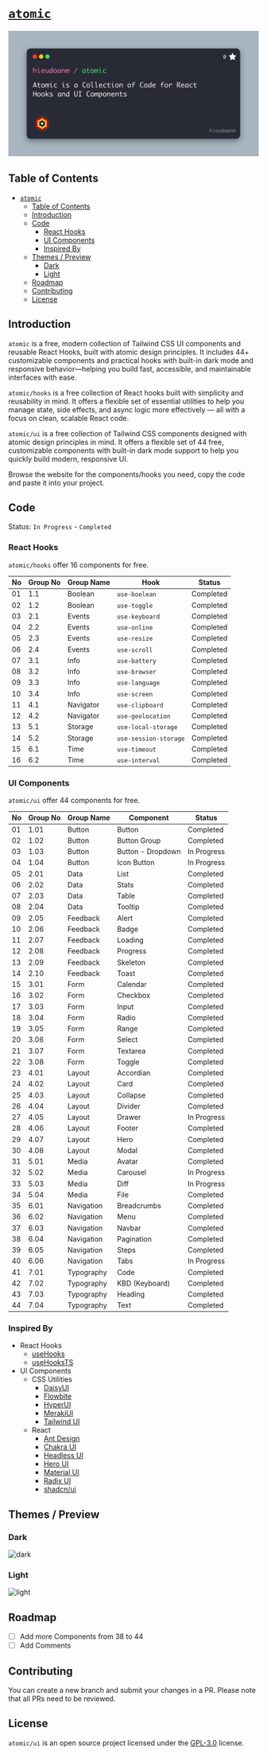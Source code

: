 # [`atomic`](https://hieudoanm.github.io/atomic/)

![cover](./images/cover.jpg)

## Table of Contents

- [`atomic`](#atomic)
  - [Table of Contents](#table-of-contents)
  - [Introduction](#introduction)
  - [Code](#code)
    - [React Hooks](#react-hooks)
    - [UI Components](#ui-components)
    - [Inspired By](#inspired-by)
  - [Themes / Preview](#themes--preview)
    - [Dark](#dark)
    - [Light](#light)
  - [Roadmap](#roadmap)
  - [Contributing](#contributing)
  - [License](#license)

## Introduction

`atomic` is a free, modern collection of Tailwind CSS UI components and reusable React Hooks, built with atomic design principles. It includes 44+ customizable components and practical hooks with built-in dark mode and responsive behavior—helping you build fast, accessible, and maintainable interfaces with ease.

`atomic/hooks` is a free collection of React hooks built with simplicity and reusability in mind. It offers a flexible set of essential utilities to help you manage state, side effects, and async logic more effectively — all with a focus on clean, scalable React code.

`atomic/ui` is a free collection of Tailwind CSS components designed with atomic design principles in mind. It offers a flexible set of 44 free, customizable components with built-in dark mode support to help you quickly build modern, responsive UI.

Browse the website for the components/hooks you need, copy the code and paste it into your project.

## Code

Status: `In Progress` - `Completed`

### React Hooks

`atomic/hooks` offer 16 components for free.

| No  | Group No | Group Name | Hook                  | Status    |
| --- | -------- | ---------- | --------------------- | --------- |
| 01  | 1.1      | Boolean    | `use-boolean`         | Completed |
| 02  | 1.2      | Boolean    | `use-toggle`          | Completed |
| 03  | 2.1      | Events     | `use-keyboard`        | Completed |
| 04  | 2.2      | Events     | `use-online`          | Completed |
| 05  | 2.3      | Events     | `use-resize`          | Completed |
| 06  | 2.4      | Events     | `use-scroll`          | Completed |
| 07  | 3.1      | Info       | `use-battery`         | Completed |
| 08  | 3.2      | Info       | `use-browser`         | Completed |
| 09  | 3.3      | Info       | `use-language`        | Completed |
| 10  | 3.4      | Info       | `use-screen`          | Completed |
| 11  | 4.1      | Navigator  | `use-clipboard`       | Completed |
| 12  | 4.2      | Navigator  | `use-geolocation`     | Completed |
| 13  | 5.1      | Storage    | `use-local-storage`   | Completed |
| 14  | 5.2      | Storage    | `use-session-storage` | Completed |
| 15  | 6.1      | Time       | `use-timeout`         | Completed |
| 16  | 6.2      | Time       | `use-interval`        | Completed |

### UI Components

`atomic/ui` offer 44 components for free.

| No  | Group No | Group Name | Component         | Status      |
| --- | -------- | ---------- | ----------------- | ----------- |
| 01  | 1.01     | Button     | Button            | Completed   |
| 02  | 1.02     | Button     | Button Group      | Completed   |
| 03  | 1.03     | Button     | Button - Dropdown | In Progress |
| 04  | 1.04     | Button     | Icon Button       | In Progress |
| 05  | 2.01     | Data       | List              | Completed   |
| 06  | 2.02     | Data       | Stats             | Completed   |
| 07  | 2.03     | Data       | Table             | Completed   |
| 08  | 2.04     | Data       | Tooltip           | Completed   |
| 09  | 2.05     | Feedback   | Alert             | Completed   |
| 10  | 2.06     | Feedback   | Badge             | Completed   |
| 11  | 2.07     | Feedback   | Loading           | Completed   |
| 12  | 2.08     | Feedback   | Progress          | Completed   |
| 13  | 2.09     | Feedback   | Skeleton          | Completed   |
| 14  | 2.10     | Feedback   | Toast             | Completed   |
| 15  | 3.01     | Form       | Calendar          | Completed   |
| 16  | 3.02     | Form       | Checkbox          | Completed   |
| 17  | 3.03     | Form       | Input             | Completed   |
| 18  | 3.04     | Form       | Radio             | Completed   |
| 19  | 3.05     | Form       | Range             | Completed   |
| 20  | 3.06     | Form       | Select            | Completed   |
| 21  | 3.07     | Form       | Textarea          | Completed   |
| 22  | 3.08     | Form       | Toggle            | Completed   |
| 23  | 4.01     | Layout     | Accordian         | Completed   |
| 24  | 4.02     | Layout     | Card              | Completed   |
| 25  | 4.03     | Layout     | Collapse          | Completed   |
| 26  | 4.04     | Layout     | Divider           | Completed   |
| 27  | 4.05     | Layout     | Drawer            | In Progress |
| 28  | 4.06     | Layout     | Footer            | Completed   |
| 29  | 4.07     | Layout     | Hero              | Completed   |
| 30  | 4.08     | Layout     | Modal             | Completed   |
| 31  | 5.01     | Media      | Avatar            | Completed   |
| 32  | 5.02     | Media      | Carousel          | In Progress |
| 33  | 5.03     | Media      | Diff              | In Progress |
| 34  | 5.04     | Media      | File              | Completed   |
| 35  | 6.01     | Navigation | Breadcrumbs       | Completed   |
| 36  | 6.02     | Navigation | Menu              | Completed   |
| 37  | 6.03     | Navigation | Navbar            | Completed   |
| 38  | 6.04     | Navigation | Pagination        | Completed   |
| 39  | 6.05     | Navigation | Steps             | Completed   |
| 40  | 6.06     | Navigation | Tabs              | In Progress |
| 41  | 7.01     | Typography | Code              | Completed   |
| 42  | 7.02     | Typography | KBD (Keyboard)    | Completed   |
| 43  | 7.03     | Typography | Heading           | Completed   |
| 44  | 7.04     | Typography | Text              | Completed   |

### Inspired By

- React Hooks
  - [useHooks](https://usehooks.com/)
  - [useHooksTS](https://usehooks-ts.com/)
- UI Components
  - CSS Utilities
    - [DaisyUI](https://daisyui.com/)
    - [Flowbite](https://flowbite.com)
    - [HyperUI](https://www.hyperui.dev/)
    - [MerakiUI](https://merakiui.com/)
    - [Tailwind UI](https://tailwindui.com/)
  - React
    - [Ant Design](https://ant.design/)
    - [Chakra UI](https://chakra-ui.com/)
    - [Headless UI](https://headlessui.com/)
    - [Hero UI](https://www.heroui.com/)
    - [Material UI](https://mui.com/)
    - [Radix UI](https://www.radix-ui.com/)
    - [shadcn/ui](https://ui.shadcn.com/)

## Themes / Preview

### Dark

![dark](./images/dark.png)

### Light

![light](./images/light.png)

## Roadmap

- [ ] Add more Components from 38 to 44
- [ ] Add Comments

## Contributing

You can create a new branch and submit your changes in a PR. Please note that all PRs need to be reviewed.

## License

`atomic/ui` is an open source project licensed under the [GPL-3.0](./LICENSE) license.
